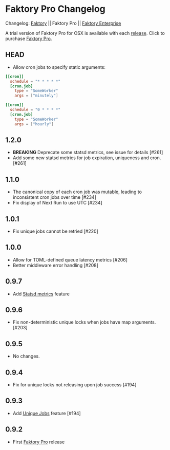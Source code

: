 # Faktory Pro Changelog

Changelog: [Faktory](https://github.com/contribsys/faktory/blob/master/Changes.md) || Faktory Pro || [Faktory Enterprise](https://github.com/contribsys/faktory/blob/master/Ent-Changes.md)

A trial version of Faktory Pro for OSX is available with each [release](/contribsys/faktory/releases/).
Click to purchase [Faktory Pro](https://billing.contribsys.com/fpro/).

## HEAD

* Allow cron jobs to specify static arguments:
```toml
[[cron]]
  schedule = "* * * * *"
  [cron.job]
    type = "SomeWorker"
    args = ["minutely"]

[[cron]]
  schedule = "0 * * * *"
  [cron.job]
    type = "SomeWorker"
    args = ["hourly"]
```

## 1.2.0

- **BREAKING** Deprecate some statsd metrics, see issue for details [#261]
- Add some new statsd metrics for job expiration, uniqueness and cron. [#261]

## 1.1.0

- The canonical copy of each cron job was mutable, leading to
  inconsistent cron jobs over time [#234]
- Fix display of Next Run to use UTC [#234]

## 1.0.1

- Fix unique jobs cannot be retried [#220]

## 1.0.0

- Allow for TOML-defined queue latency metrics [#206]
- Better middleware error handling [#208]

## 0.9.7

- Add [Statsd metrics](/contribsys/faktory/wiki/Pro-Metrics) feature

## 0.9.6

- Fix non-deterministic unique locks when jobs have map arguments. [#203]

## 0.9.5

- No changes.

## 0.9.4

- Fix for unique locks not releasing upon job success [#194]

## 0.9.3

- Add [Unique Jobs](/contribsys/faktory/wiki/Pro-Unique_Jobs) feature [#194]

## 0.9.2

- First [Faktory Pro](https://contribsys.com/faktory) release
